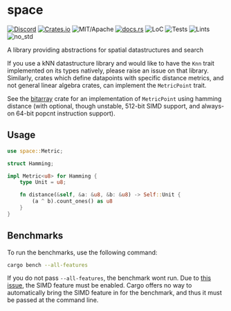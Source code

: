 # space

[![Discord][dci]][dcl] [![Crates.io][ci]][cl] ![MIT/Apache][li] [![docs.rs][di]][dl] ![LoC][lo] ![Tests][btl] ![Lints][bll] ![no_std][bnl]

[ci]: https://img.shields.io/crates/v/space.svg
[cl]: https://crates.io/crates/space/

[li]: https://img.shields.io/crates/l/specs.svg?maxAge=2592000

[di]: https://docs.rs/space/badge.svg
[dl]: https://docs.rs/space/

[lo]: https://tokei.rs/b1/github/rust-cv/space?category=code

[dci]: https://img.shields.io/discord/550706294311485440.svg?logo=discord&colorB=7289DA
[dcl]: https://discord.gg/d32jaam

[btl]: https://github.com/rust-cv/space/workflows/tests/badge.svg
[bll]: https://github.com/rust-cv/space/workflows/lints/badge.svg
[bnl]: https://github.com/rust-cv/space/workflows/no-std/badge.svg

A library providing abstractions for spatial datastructures and search

If you use a kNN datastructure library and would like to have the `Knn`
trait implemented on its types natively, please raise an issue on that library.
Similarly, crates which define datapoints with specific distance metrics, and
not general linear algebra crates, can implement the `MetricPoint` trait.

See the [bitarray](https://crates.io/crates/bitarray) crate for an implementation
of `MetricPoint` using hamming distance (with optional, though unstable, 512-bit
SIMD support, and always-on 64-bit popcnt instruction support).

## Usage

```rust
use space::Metric;

struct Hamming;

impl Metric<u8> for Hamming {
    type Unit = u8;

    fn distance(&self, &a: &u8, &b: &u8) -> Self::Unit {
        (a ^ b).count_ones() as u8
    }
}
```

## Benchmarks

To run the benchmarks, use the following command:

```bash
cargo bench --all-features
```

If you do not pass `--all-features`, the benchmark wont run. Due to [this issue](https://github.com/rust-lang/cargo/issues/2911), the SIMD feature must be enabled. Cargo offers no way to automatically bring the SIMD feature in for the benchmark, and thus it must be passed at the command line.